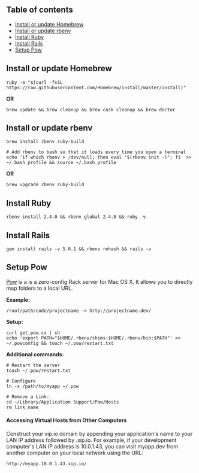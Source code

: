 ## Table of contents

- [Install or update Homebrew](#install-or-update-homebrew)
- [Install or update rbenv](#install-or-update-rbenv)
- [Install Ruby](#install-ruby)
- [Install Rails](#install-rails)
- [Setup Pow](#setup-pow)

## Install or update Homebrew

```shell
ruby -e "$(curl -fsSL https://raw.githubusercontent.com/Homebrew/install/master/install)"
```

**OR**

```shell
brew update && brew cleanup && brew cask cleanup && brew doctor
```

## Install or update rbenv

```shell
brew install rbenv ruby-build

# Add rbenv to bash so that it loads every time you open a terminal
echo 'if which rbenv > /dev/null; then eval "$(rbenv init -)"; fi' >> ~/.bash_profile && source ~/.bash_profile
```

**OR**

```shell
brew upgrade rbenv ruby-build
```

## Install Ruby

```shell
rbenv install 2.4.0 && rbenv global 2.4.0 && ruby -v
```

## Install Rails

```shell
gem install rails -v 5.0.1 && rbenv rehash && rails -v
```

## Setup Pow

[Pow](http://pow.cx/) is a is a zero-config Rack server for Mac OS X. It allows you to directly map folders to a local URL. 

**Example:**
```shell
/root/path/code/projectname -> http://projectname.dev/
```

**Setup:**
```shell
curl get.pow.cx | sh
echo 'export PATH="$HOME/.rbenv/shims:$HOME/.rbenv/bin:$PATH"' >> ~/.powconfig && touch ~/.pow/restart.txt
```

**Additional commands:**

```shell
# Restart the server
touch ~/.pow/restart.txt

# Configure
ln -s /path/to/myapp ~/.pow

# Remove a Link:
cd ~/Library/Application Support/Pow/Hosts
rm link_name
```

#### Accessing Virtual Hosts from Other Computers

Construct your xip.io domain by appending your application's name to your LAN IP address followed by .xip.io. For example, if your development computer's LAN IP address is 10.0.1.43, you can visit myapp.dev from another computer on your local network using the URL: 

```
http://myapp.10.0.1.43.xip.io/
```
